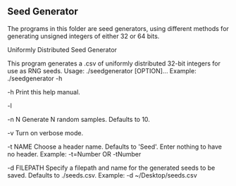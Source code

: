 ## Seed Generator

The programs in this folder are seed generators, using different methods for generating unsigned integers of either 32 or 64 bits.

Uniformly Distributed Seed Generator

This program generates a .csv of uniformly distributed 32-bit integers for use as RNG seeds.
Usage: ./seedgenerator [OPTION]...
Example: ./seedgenerator -h

-h             Print this help manual.

-l             

-n N           Generate N random samples. Defaults to 10.

-v             Turn on verbose mode.

-t NAME        Choose a header name. Defaults to 'Seed'. Enter nothing to have no header.
               Example: -t=Number OR -tNumber

-d FILEPATH    Specify a filepath and name for the generated seeds to be saved. Defaults to ./seeds.csv.
               Example: -d ~/Desktop/seeds.csv
